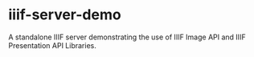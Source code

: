 # iiif-server-demo
A standalone IIIF server demonstrating the use of IIIF Image API and IIIF Presentation API Libraries.
